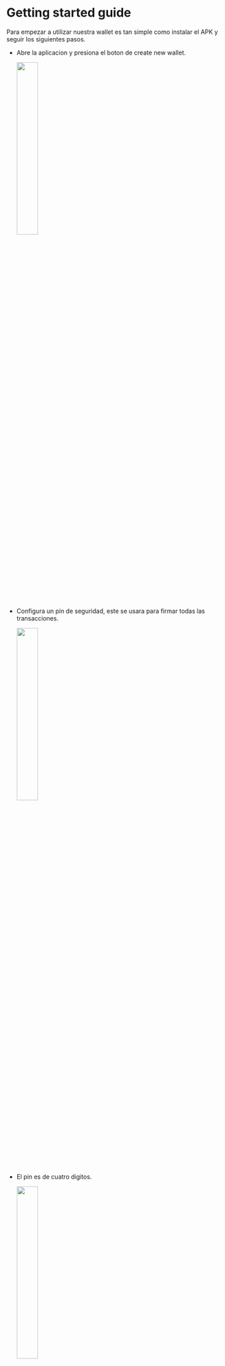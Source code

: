 # Getting started guide

Para empezar a utilizar nuestra wallet es tan simple como instalar el APK y seguir los siguientes pasos.

- Abre la aplicacion y presiona el boton de create new wallet.

  <img src="https://i.ibb.co/0ftqy5w/Screenshot-1667566308.png" width="32%">

- Configura un pin de seguridad, este se usara para firmar todas las transacciones.

  <img src="https://i.ibb.co/hf3R5Sv/Screenshot-1667566312.png" width="32%">

- El pin es de cuatro digitos.

  <img src="https://i.ibb.co/yp1Qrh8/Screenshot-1667566317.png" width="32%">

- Presiona el boton de crear para empezar el proceso de creacion de la wallet.

  <img src="https://i.ibb.co/bPnv4hK/Screenshot-1667566322.png" width="32%">

- Una vez creada la wallet en la pantalla aparecera el mnemonico de la misma, no olvides anotarlo en una hoja de papel y hacerlo en privado, ya que esta frase sera la unica forma de recuperar tu wallet, el equipo de CeloSend no podra ayudarte a recuperar esta cuenta si pierdes el mnemonico.

  <img src="https://i.ibb.co/NSHVqjF/Screenshot-1667566324.png" width="32%">

- Una vez realizado esto, tendras dos opciones, si solo deseas utilizar nuestra crypto wallet, puedes avanzar sin llenar el KYC, el cual podras llenar ms adelante si deseas utilizar nuestros sevicios de FIAT.

  <img src="https://i.ibb.co/vJXYmCX/Screenshot-1667566334.png" width="32%">

- Terminado este proceso cada vez que accedas a la wallet pedira tu PIN.

  <img src="https://i.ibb.co/tx4q9L5/Screenshot-1667566704.png" width="32%">

- Si todo lo realizaste correctamente ya podras usar sin problema nuestra wallet.

  <img src="https://i.ibb.co/GWvQDFV/Screenshot-1667566715.png" width="32%">

- A su vez podras realizar tu primer deposito en crypto yendo a la pestaña de crypto y presionando el boton de deposito.

  <img src="https://i.ibb.co/GV5n5p8/vlcsnap-2022-11-04-13h10m36s298.png" width="32%">

- Al presionar este boton podras observar el QR y el address para depositar en tu cuenta, este qr es compatible con todas las wallets de CELO del mercado como lo es Valora, recuerda que toda transaccion sera en Mainnet.

  <img src="https://i.ibb.co/cvYFyhT/Screenshot-1667567646.png" width="32%">